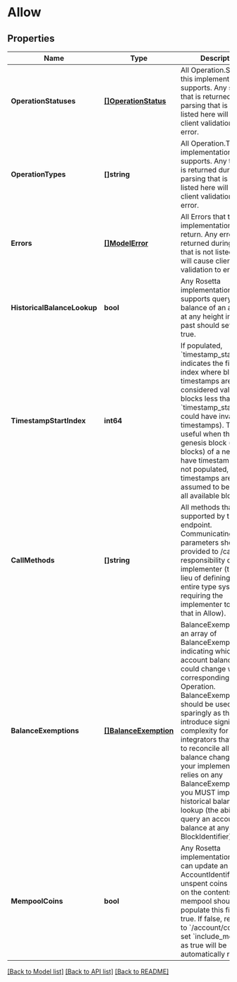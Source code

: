 # Allow

## Properties
Name | Type | Description | Notes
------------ | ------------- | ------------- | -------------
**OperationStatuses** | [**[]OperationStatus**](OperationStatus.md) | All Operation.Status this implementation supports. Any status that is returned during parsing that is not listed here will cause client validation to error. | [default to null]
**OperationTypes** | **[]string** | All Operation.Type this implementation supports. Any type that is returned during parsing that is not listed here will cause client validation to error. | [default to null]
**Errors** | [**[]ModelError**](Error.md) | All Errors that this implementation could return. Any error that is returned during parsing that is not listed here will cause client validation to error. | [default to null]
**HistoricalBalanceLookup** | **bool** | Any Rosetta implementation that supports querying the balance of an account at any height in the past should set this to true. | [default to null]
**TimestampStartIndex** | **int64** | If populated, &#x60;timestamp_start_index&#x60; indicates the first block index where block timestamps are considered valid (i.e. all blocks less than &#x60;timestamp_start_index&#x60; could have invalid timestamps). This is useful when the genesis block (or blocks) of a network have timestamp 0. If not populated, block timestamps are assumed to be valid for all available blocks. | [optional] [default to null]
**CallMethods** | **[]string** | All methods that are supported by the /call endpoint. Communicating which parameters should be provided to /call is the responsibility of the implementer (this is en lieu of defining an entire type system and requiring the implementer to define that in Allow). | [default to null]
**BalanceExemptions** | [**[]BalanceExemption**](BalanceExemption.md) | BalanceExemptions is an array of BalanceExemption indicating which account balances could change without a corresponding Operation. BalanceExemptions should be used sparingly as they may introduce significant complexity for integrators that attempt to reconcile all account balance changes. If your implementation relies on any BalanceExemptions, you MUST implement historical balance lookup (the ability to query an account balance at any BlockIdentifier). | [default to null]
**MempoolCoins** | **bool** | Any Rosetta implementation that can update an AccountIdentifier&#x27;s unspent coins based on the contents of the mempool should populate this field as true. If false, requests to &#x60;/account/coins&#x60; that set &#x60;include_mempool&#x60; as true will be automatically rejected. | [default to null]

[[Back to Model list]](../README.md#documentation-for-models) [[Back to API list]](../README.md#documentation-for-api-endpoints) [[Back to README]](../README.md)

